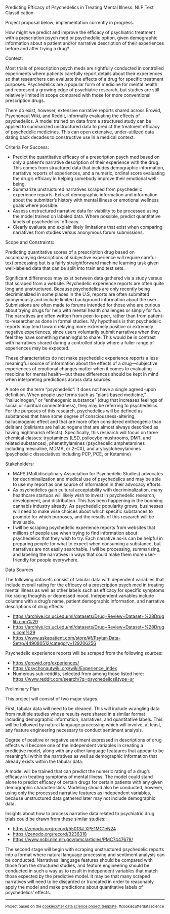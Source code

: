 Predicting Efficacy of Psychedelics in Treating Mental Illness: NLP Text Classification

Project proposal below; implementation currently in progress. 

How might we predict and improve the efficacy of psychiatric treatment with a prescription psych med or psychedelic option, given demographic information about a patient and/or narrative description of their experiences before and after trying a drug?


Context:

Most trials of prescription psych meds are rightfully conducted in controlled experiments where patients carefully report details about their experiences so that researchers can evaluate the effects of a drug for specific treatment purposes. Psychedelics are a popular form of medicine for mental health and represent a growing edge of psychiatric research, but studies are still relatively limited in scope compared with those for more conventional prescription drugs. 

There do exist, however, extensive narrative reports shared across Erowid, Psychonaut Wiki, and Reddit, informally evaluating the effects of psychedelics. A model trained on data from a structured study can be applied to summarized unstructured data to predict the treatment efficacy of psychedelic medicines. This can open extensive, under-utilized data dating back decades to constructive use in a medical context. 


Criteria For Success:

- Predict the quantitative efficacy of a prescription psych med based on only a patient’s narrative description of their experience with the drug. This comes from structured data that includes demographic information, narrative reports of experiences, and a numeric, ordinal score evaluating the drug’s efficacy in helping somebody improve their emotional well-being. 
- Summarize unstructured narratives scraped from psychedelic experience reports. Extract demographic information and information about the submitter’s history with mental illness or emotional wellness goals where possible. 
- Assess unstructured narrative data for viability to be processed using the model trained on labeled data. Where possible, predict quantitative labels of psychedelics’ efficacy. 
- Clearly evaluate and explain likely limitations that exist when comparing narratives from studies versus anonymous forum submissions.   


Scope and Constraints:

Predicting quantitative scores of a prescription drug based on accompanying descriptions of subjective experience will require careful text processing but is a fairly straightforward machine learning task given well-labeled data that can be split into train and test sets. 

Significant differences may exist between data gathered via a study versus that scraped from a website. Psychedelic experience reports are often quite long and unstructured. Because psychedelics are only recently being decriminalized in some places in the U.S, reports are often submitted anonymously and include limited background information about the user. Submissions are often made to forums intended for those who are curious about trying drugs for help with mental health challenges or simply for fun. The narratives are often written from peer-to-peer, rather than from patient-to-researcher as done in formal studies. My hypothesis is that psychedelic reports may tend toward relaying more extremely positive or extremely negative experiences, since users voluntarily submit narratives when they feel they have something meaningful to share. This would be in contrast with narratives shared during a controlled study where a fuller range of experiences may be expected. 

These characteristics do not make psychedelic experience reports a less meaningful source of information about the effects of a drug—subjective experiences of emotional changes matter when it comes to evaluating medicine for mental health—but these differences should be kept in mind when interpreting predictions across data sources. 

A note on the term “psychedelic”: It does not have a single agreed-upon definition. When people use terms such as “plant-based medicine,” “hallucinogen,” or “entheogenic substance” (drug that increases feelings of social or spiritual connectedness), they may be referring to psychedelics. For the purposes of this research, psychedelics will be defined as substances that have some degree of consciousness-altering, hallucinogenic effect and that are more often considered entheogenic than deliriant (deliriants are hallucinogens that are almost always described as having nightmarish effects). Specifically, this research will focus on three chemical classes: tryptamines (LSD, psilocybe mushrooms, DMT, and related substances), phenethylamines (psychedelic amphetamines including mescaline, MDMA, or 2-CX), and arylcyclohexylamines (psychedelic dissociatives including PCP, PCE, or Ketamine)

Stakeholders: 
- MAPS (Multidisciplinary Association for Psychedelic Studies) advocates for decriminalization and medical use of psychedelics and may be able to use my report as one source of information in their advocacy efforts.
- As psychedelics gain cultural acceptability with decriminalization, many healthcare startups will likely wish to invest in psychedelic research, development, and distribution. This has been happening in the booming cannabis industry already. As psychedelic popularity grows, businesses will need to make wise choices about which specific substances to promote for which purposes, and the results of this research will be invaluable. 
- I will be scraping psychedelic experience reports from websites that millions of people use when trying to find information about psychedelics that they wish to try. Each narrative as-is can be helpful in preparing people for what to expect when consuming a substance, but narratives are not easily searchable. I will be processing, summarizing, and labeling the narratives in ways that could make them more user-friendly for people everywhere. 

Data Sources

The following datasets consist of tabular data with dependent variables that include overall rating for the efficacy of a prescription psych med in treating mental illness as well as other labels such as efficacy for specific symptoms like racing thoughts or depressed mood. Independent variables include columns with a drug’s name, patient demographic information, and narrative descriptions of drug effects:
- https://archive.ics.uci.edu/ml/datasets/Drug+Review+Dataset+%28Druglib.com%29
- https://archive.ics.uci.edu/ml/datasets/Drug+Review+Dataset+%28Drugs.com%29
- https://www.askapatient.com/store/#!/Psytar-Data-Set/p/449080512/category=129206256

Psychedelic experience reports will be scraped from the following sources:
- https://erowid.org/experiences/
- https://psychonautwiki.org/wiki/Experience_index
- Numerous sub-reddits, selected from among those listed here: https://www.reddit.com/search/?q=psychedelics&type=sr

Preliminary Plan

This project will consist of two major stages.

First, tabular data will need to be cleaned. This will include wrangling data from multiple studies whose results were shared in a similar format including demographic information, narratives, and quantitative labels. This will be followed by natural language processing which will involve, at least, any feature engineering necessary to conduct sentiment analysis. 

Degree of positive or negative sentiment expressed in descriptions of drug effects will become one of the independent variables in creating a predictive model, along with any other language feataures that appear to be meaningful within the narratives as well as demographic information that already exists within the tabular data.

A model will be trained that can predict the numeric rating of a drug’s efficacy in treating symptoms of mental illness. The model could stand alone to predict efficacy of certain drugs for certain patients with any given demographic characteristics. Modeling should also be conducted, however, using only the processed narrative features as independent variables, because unstructured data gathered later may not include demographic data. 

Insights about how to process narrative data related to psychiatric drug trials could be drawn from these similar studies::
- https://zenodo.org/record/55013#.XPE1MC1eN24
- https://zenodo.org/record/3236318
- https://www.ncbi.nlm.nih.gov/pmc/articles/PMC7447679/

The second stage will begin with scraping unstructured psychedelic reports into a format where natural language processing and sentiment analysis can be conducted. Narratives’ language features should be compared with those from the structured studies, and feature engineering should be conducted in such a way as to result in independent variables that match those expected by the predictive model. It may be that many scraped narratives will need to be discarded or truncated in order to reasonably apply the model and make predictions about quantitative labels of psychedelics’ effects. 


--------

<p><small>Project based on the <a target="_blank" href="https://drivendata.github.io/cookiecutter-data-science/">cookiecutter data science project template</a>. #cookiecutterdatascience</small></p>
